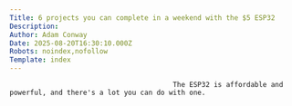 ```yaml
---
Title: 6 projects you can complete in a weekend with the $5 ESP32
Description: 
Author: Adam Conway
Date: 2025-08-20T16:30:10.000Z
Robots: noindex,nofollow
Template: index
---
```


                                            The ESP32 is affordable and powerful, and there's a lot you can do with one.
                                        